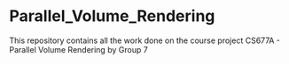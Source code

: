 # Parallel_Volume_Rendering
This repository contains all the work done on the course project CS677A - Parallel Volume Rendering by Group 7
